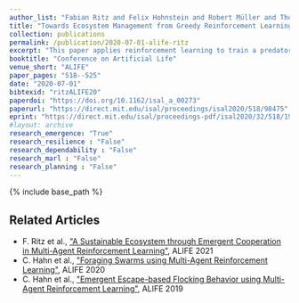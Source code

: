 ```yaml
---
author_list: "Fabian Ritz and Felix Hohnstein and Robert Müller and Thomy Phan and Thomas Gabor and Carsten Hahn and Claudia Linnhoff-Popien"
title: "Towards Ecosystem Management from Greedy Reinforcement Learning in a Predator-Prey Setting"
collection: publications
permalink: /publication/2020-07-01-alife-ritz
excerpt: "This paper applies reinforcement learning to train a predator to hunt multiple prey, which are able to reproduce, in a 2D simulation. It is shown that, using methods of curriculum learning, long-term reward discounting and stacked observations, a reinforcement-learning-based predator can achieve an economic strategy: Only hunt when there is still prey left to reproduce in order to maintain the population. Hence, purely selfish goals are sufficient to motivate a reinforcement learning agent for long-term planning and keeping a certain balance with its environment by not depleting its resources. While a comparably simple reinforcement learning algorithm achieves such behavior in the present scenario, providing a suitable amount of past and predictive information turns out to be crucial for the training success."
booktitle: "Conference on Artificial Life"
venue_short: "ALIFE"
paper_pages: "518--525"
date: "2020-07-01"
bibtexid: "ritzALIFE20"
paperdoi: "https://doi.org/10.1162/isal_a_00273"
paperurl: "https://direct.mit.edu/isal/proceedings/isal2020/518/98475"
eprint: "https://direct.mit.edu/isal/proceedings-pdf/isal2020/32/518/1908444/isal\_a\_00273.pdf"
#layout: archive
research_emergence: "True"
research_resilience : "False"
research_dependability : "False"
research_marl : "False"
research_planning : "False"
---
```


{% include base_path %}

## Related Articles
- F. Ritz et al., ["A Sustainable Ecosystem through Emergent Cooperation in Multi-Agent Reinforcement Learning"](https://thomyphan.github.io/publication/2021-07-01-alife-ritz), ALIFE 2021
- C. Hahn et al., ["Foraging Swarms using Multi-Agent Reinforcement Learning"](https://thomyphan.github.io/publication/2020-07-01-alife-hahn), ALIFE 2020
- C. Hahn et al., ["Emergent Escape-based Flocking Behavior using Multi-Agent Reinforcement Learning"](https://thomyphan.github.io/publication/2019-07-01-alife-hahn), ALIFE 2019